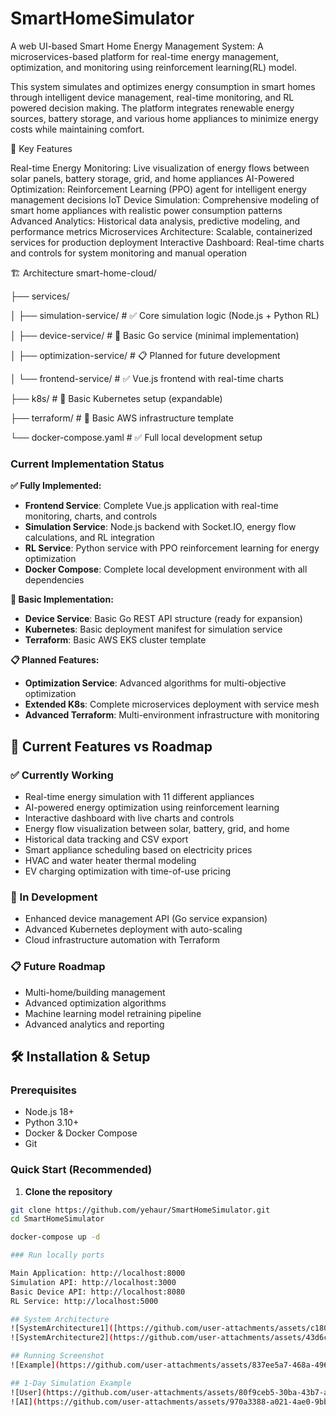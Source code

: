 # SmartHomeSimulator
A web UI-based Smart Home Energy Management System: A microservices-based platform for real-time energy management, optimization, and monitoring using reinforcement learning(RL) model.

This system simulates and optimizes energy consumption in smart homes through intelligent device management, real-time monitoring, and RL powered decision making. The platform integrates renewable energy sources, battery storage, and various home appliances to minimize energy costs while maintaining comfort.

🚀 Key Features

Real-time Energy Monitoring: Live visualization of energy flows between solar panels, battery storage, grid, and home appliances
AI-Powered Optimization: Reinforcement Learning (PPO) agent for intelligent energy management decisions
IoT Device Simulation: Comprehensive modeling of smart home appliances with realistic power consumption patterns
Advanced Analytics: Historical data analysis, predictive modeling, and performance metrics
Microservices Architecture: Scalable, containerized services for production deployment
Interactive Dashboard: Real-time charts and controls for system monitoring and manual operation

🏗️ Architecture
smart-home-cloud/

├── services/

│   ├── simulation-service/     # ✅ Core simulation logic (Node.js + Python RL)

│   ├── device-service/        # 🚧 Basic Go service (minimal implementation)

│   ├── optimization-service/  # 📋 Planned for future development

│   └── frontend-service/      # ✅ Vue.js frontend with real-time charts

├── k8s/                       # 🚧 Basic Kubernetes setup (expandable)

├── terraform/                 # 🚧 Basic AWS infrastructure template

└── docker-compose.yaml       # ✅ Full local development setup

### Current Implementation Status

**✅ Fully Implemented:**
- **Frontend Service**: Complete Vue.js application with real-time monitoring, charts, and controls
- **Simulation Service**: Node.js backend with Socket.IO, energy flow calculations, and RL integration
- **RL Service**: Python service with PPO reinforcement learning for energy optimization
- **Docker Compose**: Complete local development environment with all dependencies

**🚧 Basic Implementation:**
- **Device Service**: Basic Go REST API structure (ready for expansion)
- **Kubernetes**: Basic deployment manifest for simulation service
- **Terraform**: Basic AWS EKS cluster template

**📋 Planned Features:**
- **Optimization Service**: Advanced algorithms for multi-objective optimization
- **Extended K8s**: Complete microservices deployment with service mesh
- **Advanced Terraform**: Multi-environment infrastructure with monitoring

## 🎯 Current Features vs Roadmap

### ✅ Currently Working
- Real-time energy simulation with 11 different appliances
- AI-powered energy optimization using reinforcement learning
- Interactive dashboard with live charts and controls
- Energy flow visualization between solar, battery, grid, and home
- Historical data tracking and CSV export
- Smart appliance scheduling based on electricity prices
- HVAC and water heater thermal modeling
- EV charging optimization with time-of-use pricing

### 🚧 In Development
- Enhanced device management API (Go service expansion)
- Advanced Kubernetes deployment with auto-scaling
- Cloud infrastructure automation with Terraform

### 📋 Future Roadmap
- Multi-home/building management
- Advanced optimization algorithms
- Machine learning model retraining pipeline
- Advanced analytics and reporting

## 🛠️ Installation & Setup

### Prerequisites
- Node.js 18+
- Python 3.10+
- Docker & Docker Compose
- Git

### Quick Start (Recommended)

1. **Clone the repository**
```bash
git clone https://github.com/yehaur/SmartHomeSimulator.git
cd SmartHomeSimulator

docker-compose up -d

### Run locally ports

Main Application: http://localhost:8000
Simulation API: http://localhost:3000
Basic Device API: http://localhost:8080
RL Service: http://localhost:5000

## System Architecture
![SystemArchitecture1]([https://github.com/user-attachments/assets/c18006a6-f561-4a56-84a0-6e53edc3f7c2](https://private-user-images.githubusercontent.com/26770675/449986434-837ee5a7-468a-496c-aed2-d1ba4d2f5f2c.png)
![SystemArchitecture2](https://github.com/user-attachments/assets/43d6c898-e6d2-4a9a-957e-bb662c4136f9)

## Running Screenshot
![Example](https://github.com/user-attachments/assets/837ee5a7-468a-496c-aed2-d1ba4d2f5f2c)

## 1-Day Simulation Example
![User](https://github.com/user-attachments/assets/80f9ceb5-30ba-43b7-a407-305f59980ef0)
![AI](https://github.com/user-attachments/assets/970a3388-a021-4ae0-9bbd-c7024b1e7eb7)
